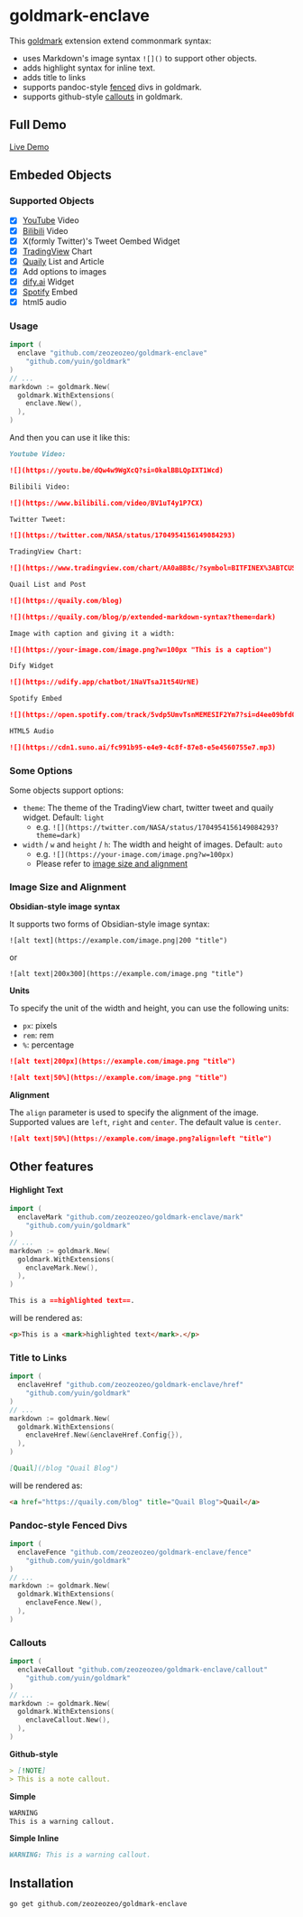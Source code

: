 # goldmark-enclave

This [goldmark](http://github.com/yuin/goldmark) extension extend commonmark syntax:

- uses Markdown's image syntax `![]()` to support other objects.
- adds highlight syntax for inline text.
- adds title to links
- supports pandoc-style [fenced](https://pandoc.org/MANUAL.html#divs-and-spans) divs in goldmark.
- supports github-style [callouts](https://github.com/orgs/community/discussions/16925) in goldmark.

## Full Demo

[Live Demo](https://quaily.com/blog/p/extended-markdown-syntax)

## Embeded Objects

### Supported Objects

- [x] [YouTube](https://youtube.com) Video
- [x] [Bilibili](https://bilibili.com) Video
- [x] X(formly Twitter)'s Tweet Oembed Widget
- [x] [TradingView](https://tradingview.com) Chart
- [x] [Quaily](https://quaily.com) List and Article
- [x] Add options to images
- [x] [dify.ai](https://dify.ai) Widget
- [x] [Spotify](https://spotify.com) Embed
- [x] html5 audio

### Usage

```go
import (
  enclave "github.com/zeozeozeo/goldmark-enclave"
	"github.com/yuin/goldmark"
)
// ...
markdown := goldmark.New(
  goldmark.WithExtensions(
    enclave.New(),
  ),
)
```

And then you can use it like this:

```md
Youtube Video:

![](https://youtu.be/dQw4w9WgXcQ?si=0kalBBLQpIXT1Wcd)

Bilibili Video:

![](https://www.bilibili.com/video/BV1uT4y1P7CX)

Twitter Tweet:

![](https://twitter.com/NASA/status/1704954156149084293)

TradingView Chart:

![](https://www.tradingview.com/chart/AA0aBB8c/?symbol=BITFINEX%3ABTCUSD)

Quail List and Post

![](https://quaily.com/blog)

![](https://quaily.com/blog/p/extended-markdown-syntax?theme=dark)

Image with caption and giving it a width:

![](https://your-image.com/image.png?w=100px "This is a caption")

Dify Widget

![](https://udify.app/chatbot/1NaVTsaJ1t54UrNE)

Spotify Embed

![](https://open.spotify.com/track/5vdp5UmvTsnMEMESIF2Ym7?si=d4ee09bfd0e941c5)

HTML5 Audio

![](https://cdn1.suno.ai/fc991b95-e4e9-4c8f-87e8-e5e4560755e7.mp3)
```

### Some Options

Some objects support options:

- `theme`: The theme of the TradingView chart, twitter tweet and quaily widget. Default: `light`
  - e.g. `![](https://twitter.com/NASA/status/1704954156149084293?theme=dark)`
- `width` / `w` and `height` / `h`: The width and height of images. Default: `auto`
  - e.g. `![](https://your-image.com/image.png?w=100px)`
  - Please refer to [image size and alignment](#image-size-and-alignment)

### Image Size and Alignment

**Obsidian-style image syntax**

It supports two forms of Obsidian-style image syntax:

```
![alt text](https://example.com/image.png|200 "title")
```

or

```
![alt text|200x300](https://example.com/image.png "title")
```

**Units**

To specify the unit of the width and height, you can use the following units:

- `px`: pixels
- `rem`: rem
- `%`: percentage

```md
![alt text|200px](https://example.com/image.png "title")
```

```md
![alt text|50%](https://example.com/image.png "title")
```

**Alignment**

The `align` parameter is used to specify the alignment of the image. Supported values are `left`, `right` and `center`. The default value is `center`.

```md
![alt text|50%](https://example.com/image.png?align=left "title")
```

## Other features

#### Highlight Text

```go
import (
  enclaveMark "github.com/zeozeozeo/goldmark-enclave/mark"
	"github.com/yuin/goldmark"
)
// ...
markdown := goldmark.New(
  goldmark.WithExtensions(
    enclaveMark.New(),
  ),
)
```

```md
This is a ==highlighted text==.
```

will be rendered as:

```html
<p>This is a <mark>highlighted text</mark>.</p>
```

### Title to Links

```go
import (
  enclaveHref "github.com/zeozeozeo/goldmark-enclave/href"
	"github.com/yuin/goldmark"
)
// ...
markdown := goldmark.New(
  goldmark.WithExtensions(
    enclaveHref.New(&enclaveHref.Config{}),
  ),
)
```

```md
[Quail](/blog "Quail Blog")
```

will be rendered as:

```html
<a href="https://quaily.com/blog" title="Quail Blog">Quail</a>
```

### Pandoc-style Fenced Divs

```go
import (
  enclaveFence "github.com/zeozeozeo/goldmark-enclave/fence"
	"github.com/yuin/goldmark"
)
// ...
markdown := goldmark.New(
  goldmark.WithExtensions(
    enclaveFence.New(),
  ),
)
```

### Callouts

```go
import (
  enclaveCallout "github.com/zeozeozeo/goldmark-enclave/callout"
	"github.com/yuin/goldmark"
)
// ...
markdown := goldmark.New(
  goldmark.WithExtensions(
    enclaveCallout.New(),
  ),
)
```

**Github-style**

```md
> [!NOTE]
> This is a note callout.
```

**Simple**

```md
WARNING
This is a warning callout.
```

**Simple Inline**

```md
WARNING: This is a warning callout.
```

## Installation

```bash
go get github.com/zeozeozeo/goldmark-enclave
```
